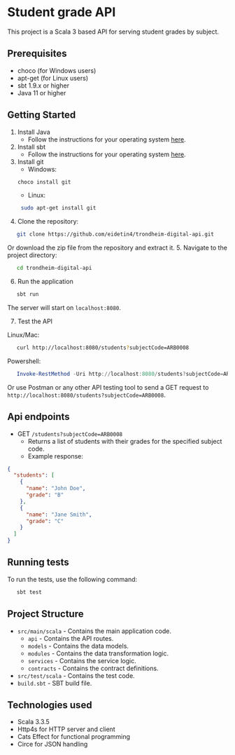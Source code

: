 # Student grade API

This project is a Scala 3 based API for serving student grades by subject.

## Prerequisites

- choco (for Windows users)
- apt-get (for Linux users)
- sbt 1.9.x or higher
- Java 11 or higher

## Getting Started
1. Install Java
   - Follow the instructions for your operating system [here](https://www.oracle.com/java/technologies/downloads).
2. Install sbt
   - Follow the instructions for your operating system [here](http://scala-sbt.org/download).
3. Install git
   - Windows:
   ```bash
   choco install git
   ```
   - Linux:
   ```bash
    sudo apt-get install git
   ```
4. Clone the repository:
```bash
   git clone https://github.com/eidetin4/trondheim-digital-api.git
```
Or download the zip file from the repository and extract it.
5. Navigate to the project directory:
```bash
   cd trondheim-digital-api
```
6. Run the application
```bash
   sbt run
```
The server will start on `localhost:8080`.

7. Test the API

Linux/Mac:
```bash
   curl http://localhost:8080/students?subjectCode=ARB0008
```
Powershell:
```Powershell
   Invoke-RestMethod -Uri http://localhost:8080/students?subjectCode=ARB0008
```
Or use Postman or any other API testing tool to send a GET request to `http://localhost:8080/students?subjectCode=ARB0008`.
## Api endpoints
- GET `/students?subjectCode=ARB0008`
  - Returns a list of students with their grades for the specified subject code.
  - Example response:
```json
{
  "students": [
    {
      "name": "John Doe",
      "grade": "B"
    },
    {
      "name": "Jane Smith",
      "grade": "C"
    }
  ]
}
```

## Running tests
To run the tests, use the following command:
```bash
   sbt test
```

## Project Structure
- `src/main/scala` - Contains the main application code.
    - `api` - Contains the API routes.
    - `models` - Contains the data models.
    - `modules` - Contains the data transformation logic.
    - `services` - Contains the service logic.
    - `contracts` - Contains the contract definitions.
- `src/test/scala` - Contains the test code.
- `build.sbt` - SBT build file.

## Technologies used
- Scala 3.3.5
- Http4s for HTTP server and client
- Cats Effect for functional programming
- Circe for JSON handling
